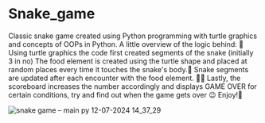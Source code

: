 # Snake_game
Classic snake game created using Python programming with turtle graphics and concepts of OOPs in Python. 
A little overview of the logic behind: 📝
Using turtle graphics the code first created segments of the snake (initially 3 in no)
The food element is created using the turtle shape and placed at random places every time it touches the snake's body.🐍
Snake segments are updated after each encounter with the food element. 🍴🥝
Lastly, the scoreboard increases the number accordingly and displays GAME OVER for certain conditions, try and find out when the game gets over 😉
Enjoy!🌟


![snake game – main py 12-07-2024 14_37_29](https://github.com/user-attachments/assets/905f3293-541c-4505-9d7f-5c0470fbe38b)
